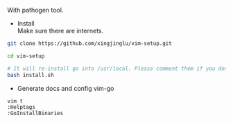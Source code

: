 
With pathogen tool.


- Install  
Make sure there are internets.
```bash
git clone https://github.com/xingjinglu/vim-setup.git

cd vim-setup

# It will re-install go into /usr/local. Please comment them if you don't need.
bash install.sh 

```
- Generate docs and config vim-go
```
vim t
:Helptags
:GoInstallBinaries
```



